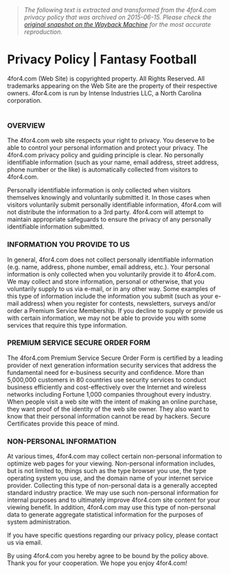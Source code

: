 > *The following text is extracted and transformed from the 4for4.com privacy policy that was archived on 2015-06-15. Please check the [original snapshot on the Wayback Machine](https://web.archive.org/web/20150615103643id_/http%3A//www.4for4.com/fantasy-football/privacy-policy-0) for the most accurate reproduction.*

# Privacy Policy | Fantasy Football

4for4.com (Web Site) is copyrighted property. All Rights Reserved. All trademarks appearing on the Web Site are the property of their respective owners. 4for4.com is run by Intense Industries LLC, a North Carolina corporation.  
 

### OVERVIEW

The 4for4.com web site respects your right to privacy. You deserve to be able to control your personal information and protect your privacy. The 4for4.com privacy policy and guiding principle is clear. No personally identifiable information (such as your name, email address, street address, phone number or the like) is automatically collected from visitors to 4for4.com.

Personally identifiable information is only collected when visitors themselves knowingly and voluntarily submitted it. In those cases when visitors voluntarily submit personally identifiable information, 4for4.com will not distribute the information to a 3rd party. 4for4.com will attempt to maintain appropriate safeguards to ensure the privacy of any personally identifiable information submitted.

### INFORMATION YOU PROVIDE TO US

In general, 4for4.com does not collect personally identifiable information (e.g. name, address, phone number, email address, etc.). Your personal information is only collected when you voluntarily provide it to 4for4.com. We may collect and store information, personal or otherwise, that you voluntarily supply to us via e-mail, or in any other way. Some examples of this type of information include the information you submit (such as your e-mail address) when you register for contests, newsletters, surveys and/or order a Premium Service Membership. If you decline to supply or provide us with certain information, we may not be able to provide you with some services that require this type information.

### PREMIUM SERVICE SECURE ORDER FORM

The 4for4.com Premium Service Secure Order Form is certified by a leading provider of next generation information security services that address the fundamental need for e-business security and confidence. More than 5,000,000 customers in 80 countries use security services to conduct business efficiently and cost-effectively over the Internet and wireless networks including Fortune 1,000 companies throughout every industry. When people visit a web site with the intent of making an online purchase, they want proof of the identity of the web site owner. They also want to know that their personal information cannot be read by hackers. Secure Certificates provide this peace of mind.

### NON-PERSONAL INFORMATION

At various times, 4for4.com may collect certain non-personal information to optimize web pages for your viewing. Non-personal information includes, but is not limited to, things such as the type browser you use, the type operating system you use, and the domain name of your internet service provider. Collecting this type of non-personal data is a generally accepted standard industry practice. We may use such non-personal information for internal purposes and to ultimately improve 4for4.com site content for your viewing benefit. In addition, 4for4.com may use this type of non-personal data to generate aggregate statistical information for the purposes of system administration.

If you have specific questions regarding our privacy policy, please contact us via email.

By using 4for4.com you hereby agree to be bound by the policy above. Thank you for your cooperation. We hope you enjoy 4for4.com!
